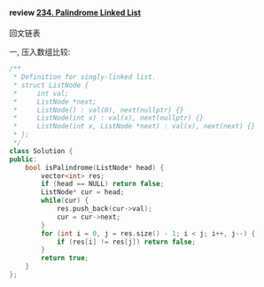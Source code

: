 #### review [234. Palindrome Linked List](https://leetcode-cn.com/problems/palindrome-linked-list/) 

回文链表

一, 压入数组比较:

```c++
/**
 * Definition for singly-linked list.
 * struct ListNode {
 *     int val;
 *     ListNode *next;
 *     ListNode() : val(0), next(nullptr) {}
 *     ListNode(int x) : val(x), next(nullptr) {}
 *     ListNode(int x, ListNode *next) : val(x), next(next) {}
 * };
 */
class Solution {
public:
    bool isPalindrome(ListNode* head) {
        vector<int> res;
        if (head == NULL) return false;
        ListNode* cur = head;
        while(cur) {
            res.push_back(cur->val);
            cur = cur->next;
        }
        for (int i = 0, j = res.size() - 1; i < j; i++, j--) {
            if (res[i] != res[j]) return false;
        }
        return true;
    }
};
```

